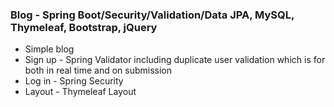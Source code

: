 ### **Blog - Spring Boot/Security/Validation/Data JPA, MySQL, Thymeleaf, Bootstrap, jQuery**

* Simple blog
* Sign up - Spring Validator including duplicate user validation which is for both in real time and on submission
* Log in - Spring Security
* Layout - Thymeleaf Layout
